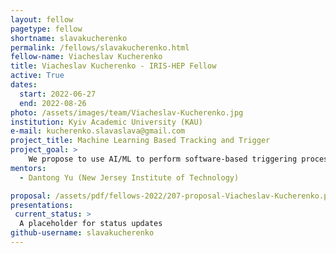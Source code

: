 ```yaml
---
layout: fellow
pagetype: fellow
shortname: slavakucherenko
permalink: /fellows/slavakucherenko.html
fellow-name: Viacheslav Kucherenko
title: Viacheslav Kucherenko - IRIS-HEP Fellow
active: True
dates:
  start: 2022-06-27
  end: 2022-08-26
photo: /assets/images/team/Viacheslav-Kucherenko.jpg
institution: Kyiv Academic University (KAU)
e-mail: kucherenko.slavaslava@gmail.com
project_title: Machine Learning Based Tracking and Trigger
project_goal: >
    We propose to use AI/ML to perform software-based triggering processing and recognise complex patterns of particle decays. This project will focus on tracking algorithms, which can effectively identify tracks of the particles, having the phase-space distribution of points on detectors. Using geometrical constraints and a graph neural networks approach it is possible not only to identify tracks but also to apply trigger detection classification on the preprocessed tracks. After having a model, the goal would be to fine-tune the best approaches and compare their final metrics.
mentors:
  - Dantong Yu (New Jersey Institute of Technology)

proposal: /assets/pdf/fellows-2022/207-proposal-Viacheslav-Kucherenko.pdf
presentations:
 current_status: >
  A placeholder for status updates
github-username: slavakucherenko
---
```

